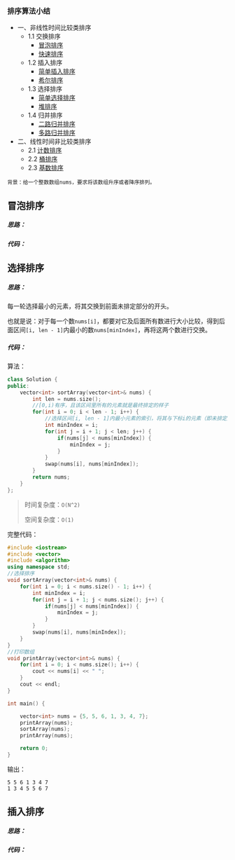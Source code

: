 ### 排序算法小结

* 一、非线性时间比较类排序
  * 1.1 交换排序
    * [冒泡排序](#1.1.1)
    * [快速排序](#1.1.2)
  * 1.2 插入排序
    * [简单插入排序](#1.2.1)
    * [希尔排序](#1.2.2)
  * 1.3 选择排序
    * [简单选择排序](#1.3.1)
    * [堆排序](#1.3.2)
  * 1.4 归并排序
    * [二路归并排序](#1.4.1)
    * [多路归并排序](#1.4.2)
* 二、线性时间非比较类排序
  * 2.1 [计数排序](#2.1)
  * 2.2 [桶排序](#2.2)
  * 2.3 [基数排序](2.2)

```
背景：给一个整数数组nums，要求将该数组升序或者降序排列。
```

#### <h2 id="1.1.1"> 冒泡排序</h2>

##### 思路：



##### 代码：



#### <h2 id="1.3.1"> 选择排序</h2>

##### 思路：

每一轮选择最小的元素，将其交换到前面未排定部分的开头。

也就是说：对于每一个数`nums[i]`，都要对它及后面所有数进行大小比较，得到后面区间`[i, len - 1]`内最小的数`nums[minIndex]`，再将这两个数进行交换。

##### 代码：

算法：

```c++
class Solution {
public:
    vector<int> sortArray(vector<int>& nums) {
        int len = nums.size();
        //[0,i)有序，且该区间里所有的元素就是最终排定的样子
        for(int i = 0; i < len - 1; i++) {
            //选择区间[i, len - 1]内最小元素的索引，将其与下标i的元素（即未排定部分的开头）交换
            int minIndex = i;
            for(int j = i + 1; j < len; j++) {
                if(nums[j] < nums[minIndex]) {
                    minIndex = j;
                }
            }
            swap(nums[i], nums[minIndex]);
        }
        return nums;
    }
};
```

> 时间复杂度：`O(N^2)`
>
> 空间复杂度：`O(1)`

完整代码：

```C++
#include <iostream>
#include <vector>
#include <algorithm>
using namespace std;
//选择排序
void sortArray(vector<int>& nums) {
    for(int i = 0; i < nums.size() - 1; i++) {
        int minIndex = i;
        for(int j = i + 1; j < nums.size(); j++) {
            if(nums[j] < nums[minIndex]) {
                minIndex = j;
            }
        }
        swap(nums[i], nums[minIndex]);
    }
}
//打印数组
void printArray(vector<int>& nums) {
    for(int i = 0; i < nums.size(); i++) {
        cout << nums[i] << " ";
    }
    cout << endl;
}

int main() {

    vector<int> nums = {5, 5, 6, 1, 3, 4, 7};
    printArray(nums);
    sortArray(nums);
    printArray(nums);

    return 0;
}
```

输出：

```
5 5 6 1 3 4 7 
1 3 4 5 5 6 7 
```

#### <h2 id="1.2.1"> 插入排序</h2>

##### 思路：



##### 代码：

```

```


